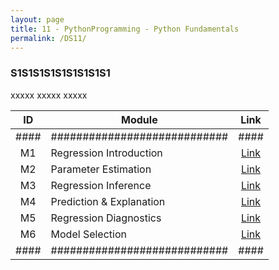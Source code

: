 ```yaml
---
layout: page
title: 11 - PythonProgramming - Python Fundamentals
permalink: /DS11/
---
```


<h3>S1S1S1S1S1S1S1S1S1</h3>

xxxxx xxxxx xxxxx

| ID | Module                     |Link|
|:--:|----------------------------|:--:|
|####|############################|####|
| M1 | Regression Introduction    |[Link](/03-MSDS-Courses/DS07/M1/)|
| M2 | Parameter Estimation       |[Link](/03-MSDS-Courses/DS07/M2/)|
| M3 | Regression Inference       |[Link](/03-MSDS-Courses/DS07/M3/)|
| M4 | Prediction & Explanation   |[Link](/03-MSDS-Courses/DS07/M4/)|
| M5 | Regression Diagnostics     |[Link](/03-MSDS-Courses/DS07/M5/)|
| M6 | Model Selection            |[Link](/03-MSDS-Courses/DS07/M6/)|
|####|############################|####|

